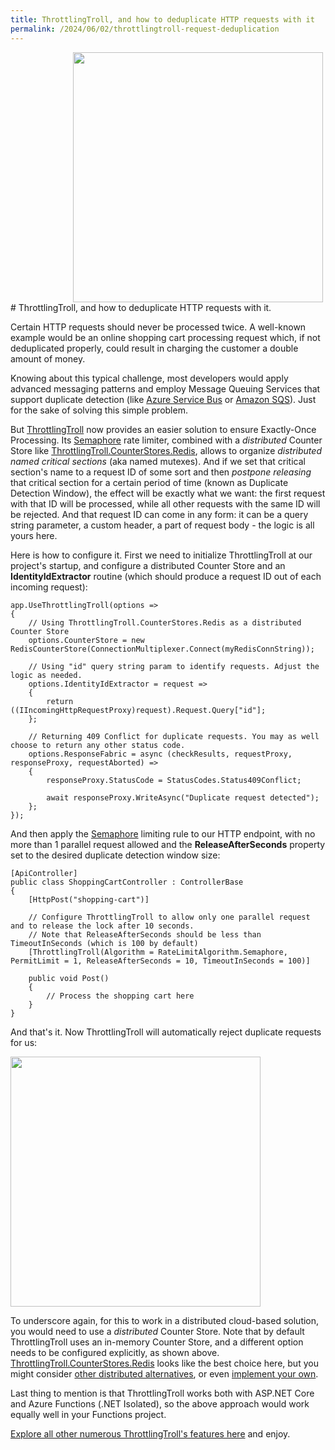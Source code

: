 ```yaml
---
title: ThrottlingTroll, and how to deduplicate HTTP requests with it
permalink: /2024/06/02/throttlingtroll-request-deduplication
---
```

<img src="{{ site.url }}/images/throttlingtroll/no-double-click.svg" width="400px" style="padding-left:100px">
# ThrottlingTroll, and how to deduplicate HTTP requests with it.

Certain HTTP requests should never be processed twice. A well-known example would be an online shopping cart processing request which, if not deduplicated properly, could result in charging the customer a double amount of money.

Knowing about this typical challenge, most developers would apply advanced messaging patterns and employ Message Queuing Services that support duplicate detection (like [Azure Service Bus](https://learn.microsoft.com/en-us/azure/service-bus-messaging/duplicate-detection) or [Amazon SQS](https://docs.aws.amazon.com/AWSSimpleQueueService/latest/SQSDeveloperGuide/using-messagededuplicationid-property.html)). Just for the sake of solving this simple problem.

But [ThrottlingTroll](https://github.com/ThrottlingTroll/ThrottlingTroll) now provides an easier solution to ensure Exactly-Once Processing. Its [Semaphore](https://github.com/ThrottlingTroll/ThrottlingTroll/wiki/410.-Rate-Limiting-Algorithms#-semaphore) rate limiter, combined with a *distributed* Counter Store like [ThrottlingTroll.CounterStores.Redis](https://github.com/ThrottlingTroll/ThrottlingTroll/tree/main/ThrottlingTroll.CounterStores.Redis#throttlingtrollcounterstoresredis), allows to organize *distributed named critical sections* (aka named mutexes). And if we set that critical section's name to a request ID of some sort and then *postpone releasing* that critical section for a certain period of time (known as Duplicate Detection Window), the effect will be exactly what we want: the first request with that ID will be processed, while all other requests with the same ID will be rejected. And that request ID can come in any form: it can be a query string parameter, a custom header, a part of request body - the logic is all yours here.

Here is how to configure it. First we need to initialize ThrottlingTroll at our project's startup, and configure a distributed Counter Store and an **IdentityIdExtractor** routine (which should produce a request ID out of each incoming request):

```
app.UseThrottlingTroll(options =>
{
    // Using ThrottlingTroll.CounterStores.Redis as a distributed Counter Store
    options.CounterStore = new RedisCounterStore(ConnectionMultiplexer.Connect(myRedisConnString));

    // Using "id" query string param to identify requests. Adjust the logic as needed.
    options.IdentityIdExtractor = request =>
    {
        return ((IIncomingHttpRequestProxy)request).Request.Query["id"];
    };

    // Returning 409 Conflict for duplicate requests. You may as well choose to return any other status code.
    options.ResponseFabric = async (checkResults, requestProxy, responseProxy, requestAborted) =>
    {
        responseProxy.StatusCode = StatusCodes.Status409Conflict;

        await responseProxy.WriteAsync("Duplicate request detected");
    };
});
```

And then apply the [Semaphore](https://github.com/ThrottlingTroll/ThrottlingTroll/wiki/410.-Rate-Limiting-Algorithms#-semaphore) limiting rule to our HTTP endpoint, with no more than 1 parallel request allowed and the **ReleaseAfterSeconds** property set to the desired duplicate detection window size:

```
[ApiController]
public class ShoppingCartController : ControllerBase
{
    [HttpPost("shopping-cart")]

    // Configure ThrottlingTroll to allow only one parallel request and to release the lock after 10 seconds.
    // Note that ReleaseAfterSeconds should be less than TimeoutInSeconds (which is 100 by default)
    [ThrottlingTroll(Algorithm = RateLimitAlgorithm.Semaphore, PermitLimit = 1, ReleaseAfterSeconds = 10, TimeoutInSeconds = 100)]

    public void Post()
    {
        // Process the shopping cart here
    }
}
```

And that's it. Now ThrottlingTroll will automatically reject duplicate requests for us:

<img src="https://scale-tone.github.io/images/throttlingtroll/shopping-cart-409.png" width="400px"/>


To underscore again, for this to work in a distributed cloud-based solution, you would need to use a *distributed* Counter Store. Note that by default ThrottlingTroll uses an in-memory Counter Store, and a different option needs to be configured explicitly, as shown above. [ThrottlingTroll.CounterStores.Redis](https://github.com/ThrottlingTroll/ThrottlingTroll/tree/main/ThrottlingTroll.CounterStores.Redis#throttlingtrollcounterstoresredis) looks like the best choice here, but you might consider [other distributed alternatives](https://github.com/ThrottlingTroll/ThrottlingTroll/wiki/510.-Counter-Stores), or even [implement your own](https://github.com/ThrottlingTroll/ThrottlingTroll/blob/main/ThrottlingTroll.Core/CounterStores/ICounterStore.cs).

Last thing to mention is that ThrottlingTroll works both with ASP.NET Core and Azure Functions (.NET Isolated), so the above approach would work equally well in your Functions project.

[Explore all other numerous ThrottlingTroll's features here](https://github.com/ThrottlingTroll/ThrottlingTroll/tree/main?tab=readme-ov-file#throttlingtroll) and enjoy.